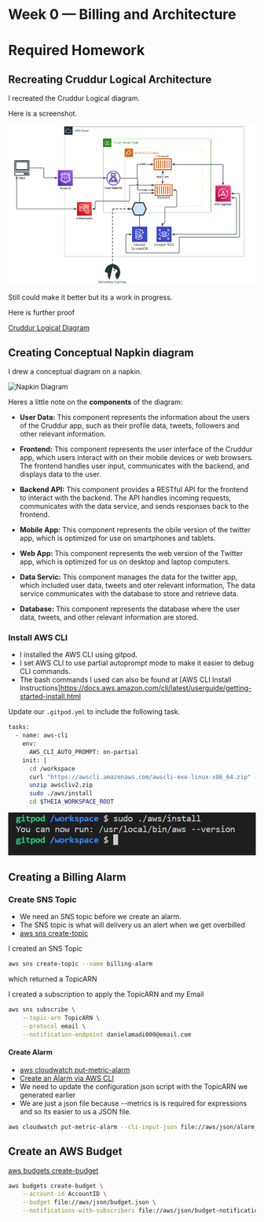 # Week 0 — Billing and Architecture

# Required Homework

## Recreating Cruddur Logical Architecture

I recreated the Cruddur Logical diagram. 

Here is a screenshot.

![Logical diagram](assets/Cruddur%20Logicall%20Diagram.png)

Still could make it better but its a work in progress.

Here is further proof

[Cruddur Logical Diagram](https://lucid.app/lucidchart/72ad9a9b-621a-4c78-9fa9-84d37990deed/edit?viewport_loc=-837%2C623%2C2684%2C1146%2C0_0&invitationId=inv_f57dc6c3-a22c-4620-afd5-7e9e7d60f05a)

## Creating Conceptual Napkin diagram

I drew a conceptual diagram on a napkin.

![Napkin Diagram](assets/20230218_090601.jpg)

Heres a little note on the **components** of the diagram:

- **User Data:** This component represents the information about the users of the Cruddur app, such as their profile data, tweets, followers and other relevant information.

- **Frontend:** This component represents the user interface of the Cruddur app, which users interact with on their mobile devices or web browsers. The frontend handles user input, communicates with the backend, and displays data to the user.

- **Backend API:** This component provides a RESTful API for the frontend to interact with the backend. The API handles incoming requests, communicates with the data service, and sends responses back to the frontend.

- **Mobile App:** This component represents the obile version of the twitter app, which is optimized for use on smartphones and tablets.

- **Web App:** This component represents the web version of the Twitter app, which is optimized for us on desktop and laptop computers.

- **Data Servic:** This component manages the data for the twitter app, which included user data, tweets and oter relevant information, The data service communicates with the database to store and retrieve data.

- **Database:** This component represents the database where the user data, tweets, and other relevant information are stored.

### Install AWS CLI

- I installed the AWS CLI using gitpod.
- I set AWS CLI to use partial autoprompt mode to make it easier to debug CLI commands.
- The bash commands I used can also be found at [AWS CLI Install Instructions]https://docs.aws.amazon.com/cli/latest/userguide/getting-started-install.html

Update our `.gitpod.yml` to include the following task.

```sh
tasks:
  - name: aws-cli
    env:
      AWS_CLI_AUTO_PROMPT: on-partial
    init: |
      cd /workspace
      curl "https://awscli.amazonaws.com/awscli-exe-linux-x86_64.zip" -o "awscliv2.zip"
      unzip awscliv2.zip
      sudo ./aws/install
      cd $THEIA_WORKSPACE_ROOT
```
![AWS CLI](assets/Screenshot_20230218_120048.png)

## Creating a Billing Alarm

### Create SNS Topic

- We need an SNS topic before we create an alarm.
- The SNS topic is what will delivery us an alert when we get overbilled
- [aws sns create-topic](https://docs.aws.amazon.com/cli/latest/reference/sns/create-topic.html)

I created an SNS Topic
```sh
aws sns create-topic --name billing-alarm
```
which  returned a TopicARN

I created a subscription to apply the TopicARN and my Email
```sh
aws sns subscribe \
    --topic-arn TopicARN \
    --protocol email \
    --notification-endpoint danielamadi000@email.com
```

#### Create Alarm

- [aws cloudwatch put-metric-alarm](https://docs.aws.amazon.com/cli/latest/reference/cloudwatch/put-metric-alarm.html)
- [Create an Alarm via AWS CLI](https://aws.amazon.com/premiumsupport/knowledge-center/cloudwatch-estimatedcharges-alarm/)
- We need to update the configuration json script with the TopicARN we generated earlier
- We are just a json file because --metrics is is required for expressions and so its easier to us a JSON file.

```sh
aws cloudwatch put-metric-alarm --cli-input-json file://aws/json/alarm_config.json
```

## Create an AWS Budget

[aws budgets create-budget](https://docs.aws.amazon.com/cli/latest/reference/budgets/create-budget.html)

```sh
aws budgets create-budget \
    --account-id AccountID \
    --budget file://aws/json/budget.json \
    --notifications-with-subscribers file://aws/json/budget-notifications-with-subscribers.json
```
